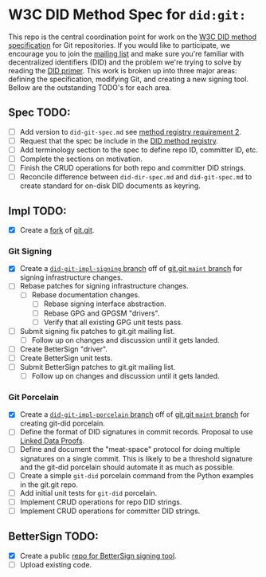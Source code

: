 # W3C DID Method Spec for `did:git:`

This repo is the central coordination point for work on the
[W3C DID method specification](https://w3c-ccg.github.io/did-spec/) for
Git repositories. If you would like to participate, we encourage you to join
the [mailing list](https://groups.io/g/did-git/topics) and make sure you're
familiar with decentralized identifiers (DID) and the problem we're trying to
solve by reading the [DID primer](https://w3c-ccg.github.io/did-primer/). This
work is broken up into three major areas: defining the specification, modifying
Git, and creating a new signing tool. Bellow are the outstanding TODO's for
each area.

## Spec TODO:

- [ ] Add version to `did-git-spec.md` see [method registry requirement 2](https://w3c-ccg.github.io/did-method-registry/#the-registration-process).
- [ ] Request that the spec be include in the [DID method registry](https://w3c-ccg.github.io/did-method-registry/).
- [ ] Add terminology section to the spec to define repo ID, committer ID, etc.
- [ ] Complete the sections on motivation.
- [ ] Finish the CRUD operations for both repo and committer DID strings.
- [ ] Reconcile difference between `did-dir-spec.md` and `did-git-spec.md` to create standard for on-disk DID documents as keyring.

## Impl TODO:

- [x] Create a [fork](https://github.com/dhuseby/did-git-impl) of [git.git](git://git.kernel.org/pub/scm/git/git.git).

### Git Signing
- [x] Create a [`did-git-impl-signing` branch](https://github.com/dhuseby/did-git-impl/tree/did-git-impl-signing) off of [git.git `maint` branch](https://github.com/dhuseby/did-git-impl/tree/maint) for signing infrastructure changes.
- [ ] Rebase patches for signing infrastructure changes.
  - [ ] Rebase documentation changes.
	- [ ] Rebase signing interface abstraction.
	- [ ] Rebase GPG and GPGSM "drivers".
	- [ ] Verify that all existing GPG unit tests pass.
- [ ] Submit signing fix patches to git.git mailing list.
  - [ ] Follow up on changes and discussion until it gets landed.
- [ ] Create BetterSign "driver".
- [ ] Create BetterSign unit tests.
- [ ] Submit BetterSign patches to git.git mailing list.
  - [ ] Follow up on changes and discussion until it gets landed.

### Git Porcelain

- [x] Create a [`did-git-impl-porcelain` branch](https://github.com/dhuseby/did-git-impl/tree/did-git-impl-porcelain) off of [git.git `maint` branch](https://github.com/dhuseby/did-git-impl/tree/maint) for creating git-did porcelain.
- [ ] Define the format of DID signatures in commit records. Proposal to use [Linked Data Proofs](https://github.com/dhuseby/did-git-spec/issues/9).
- [ ] Define and document the "meat-space" protocol for doing multiple signatures on a single commit. This is likely to be a threshold signature and the git-did porcelain should automate it as much as possible.
- [ ] Create a simple `git-did` porcelain command from the Python examples in the git.git repo.
- [ ] Add initial unit tests for `git-did` porcelain.
- [ ] Implement CRUD operations for repo DID strings.
- [ ] Implement CRUD operations for committer DID strings.

## BetterSign TODO:

- [x] Create a public [repo for BetterSign signing tool](https://github.com/dhuseby/bs).
- [ ] Upload existing code.
